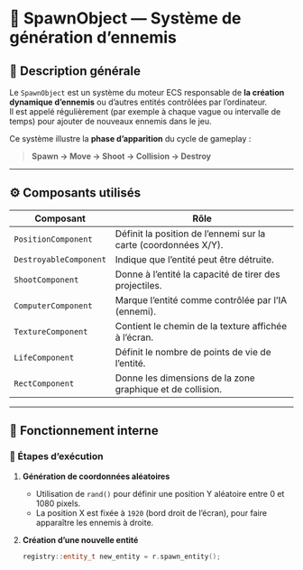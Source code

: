 # 👾 SpawnObject — Système de génération d’ennemis

## 📖 Description générale
Le `SpawnObject` est un système du moteur ECS responsable de **la création dynamique d’ennemis** ou d’autres entités contrôlées par l’ordinateur.  
Il est appelé régulièrement (par exemple à chaque vague ou intervalle de temps) pour ajouter de nouveaux ennemis dans le jeu.

Ce système illustre la **phase d’apparition** du cycle de gameplay :
> **Spawn → Move → Shoot → Collision → Destroy**

---

## ⚙️ Composants utilisés

| Composant | Rôle |
|------------|------|
| `PositionComponent` | Définit la position de l’ennemi sur la carte (coordonnées X/Y). |
| `DestroyableComponent` | Indique que l’entité peut être détruite. |
| `ShootComponent` | Donne à l’entité la capacité de tirer des projectiles. |
| `ComputerComponent` | Marque l’entité comme contrôlée par l’IA (ennemi). |
| `TextureComponent` | Contient le chemin de la texture affichée à l’écran. |
| `LifeComponent` | Définit le nombre de points de vie de l’entité. |
| `RectComponent` | Donne les dimensions de la zone graphique et de collision. |

---

## 🧠 Fonctionnement interne

### 🔹 Étapes d’exécution
1. **Génération de coordonnées aléatoires**  
   - Utilisation de `rand()` pour définir une position Y aléatoire entre 0 et 1080 pixels.  
   - La position X est fixée à `1920` (bord droit de l’écran), pour faire apparaître les ennemis à droite.

2. **Création d’une nouvelle entité**
   ```cpp
   registry::entity_t new_entity = r.spawn_entity();
